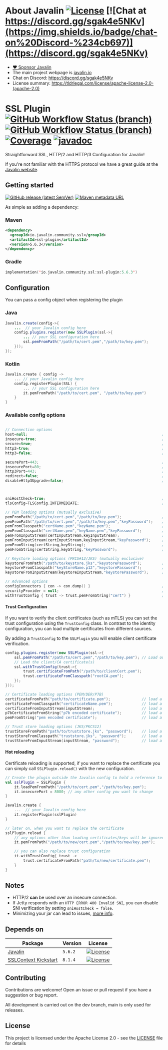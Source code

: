 # About Javalin [![License](https://img.shields.io/badge/License-Apache%202.0-blue.svg)](https://opensource.org/licenses/Apache-2.0) [![Chat at https://discord.gg/sgak4e5NKv](https://img.shields.io/badge/chat-on%20Discord-%234cb697)](https://discord.gg/sgak4e5NKv)

* [:heart: Sponsor Javalin](https://github.com/sponsors/tipsy)
* The main project webpage is [javalin.io](https://javalin.io)
* Chat on Discord: https://discord.gg/sgak4e5NKv
* License summary: https://tldrlegal.com/license/apache-license-2.0-(apache-2.0)

# SSL Plugin [![GitHub Workflow Status (branch)](https://img.shields.io/github/actions/workflow/status/javalin/javalin-ssl/main.yaml?branch=main&label=main&logo=githubactions&logoColor=white)](https://github.com/javalin/javalin-ssl/actions?query=branch%3Amain) [![GitHub Workflow Status (branch)](https://img.shields.io/github/actions/workflow/status/javalin/javalin-ssl/main.yaml?branch=dev&label=dev&logo=githubactions&logoColor=white)](https://github.com/javalin/javalin-ssl/actions?query=branch%3Adev) [![Coverage](https://codecov.io/gh/javalin/javalin-ssl/branch/dev/graphs/badge.svg)](https://app.codecov.io/gh/javalin/javalin-ssl) [![javadoc](https://javadoc.io/badge2/io.javalin.community.ssl/ssl-plugin/javadoc.svg)](https://javadoc.io/doc/io.javalin.community.ssl/ssl-plugin)

Straightforward SSL, HTTP/2 and HTTP/3 Configuration for Javalin!

If you're not familiar with the HTTPS protocol we have a great guide at the [Javalin website](https://javalin.io/tutorials/javalin-ssl-tutorial).

## Getting started

[![GitHub release (latest SemVer)](https://img.shields.io/github/v/release/javalin/javalin-ssl?label=Latest%20Release)](https://github.com/javalin/javalin-ssl/releases) [![Maven metadata URL](https://img.shields.io/maven-metadata/v?metadataUrl=https%3A%2F%2Frepo.reposilite.com%2Fsnapshots%2Fio%2Fjavalin%2Fcommunity%2Fssl%2Fssl-plugin%2Fmaven-metadata.xml&label=Latest%20Snapshot)](https://repo.reposilite.com/#/snapshots/io/javalin/community/ssl/ssl-plugin)


As simple as adding a dependency:
### Maven

```xml
<dependency>
  <groupId>io.javalin.community.ssl</groupId>
  <artifactId>ssl-plugin</artifactId>
  <version>5.6.3</version>
</dependency>
```
### Gradle

```kotlin
implementation('io.javalin.community.ssl:ssl-plugin:5.6.3')
```


## Configuration

You can pass a config object when registering the plugin

### Java

```java
Javalin.create(config->{
    ...  // your Javalin config here
    config.plugins.register(new SSLPlugin(ssl->{
        ... // your SSL configuration here
        ssl.pemFromPath("/path/to/cert.pem","/path/to/key.pem");
    }));
});
```

### Kotlin

```kotlin
Javalin.create { config ->
    ... // your Javalin config here
    config.registerPlugin(SSL) {
        ... // your SSL configuration here
        it.pemFromPath("/path/to/cert.pem", "/path/to/key.pem")
    }
}
```

### Available config options

```kotlin

// Connection options
host=null;                                                            // Host to bind to, by default it will bind to all interfaces
insecure=true;                                                        // Toggle the default http (insecure) connector
secure=true;                                                          // Toggle the default https (secure) connector
http2=true;                                                           // Toggle HTTP/2 Support
http3=false;                                                          // Toggle HTTP/3 Support

securePort=443;                                                       // Port to use on the SSL (secure) connector (TCP)
insecurePort=80;                                                      // Port to use on the http (insecure) connector (TCP)
http3Port=443;                                                        // Port to use on the http3 connector (UDP)
redirect=false;                                                       // Redirect all http requests to https
disableHttp3Upgrade=false;                                            // Disable the HTTP/3 upgrade header 



sniHostCheck=true;                                                    // Enable SNI hostname verification
tlsConfig=TLSConfig.INTERMEDIATE;                                     // Set the TLS configuration. (by default Mozilla's intermediate)

// PEM loading options (mutually exclusive)
pemFromPath("/path/to/cert.pem","/path/to/key.pem");                  // load from the given paths
pemFromPath("/path/to/cert.pem","/path/to/key.pem","keyPassword");    // load from the given paths with the given key password
pemFromClasspath("certName.pem","keyName.pem");                       // load from the given paths in the classpath
pemFromClasspath("certName.pem","keyName.pem","keyPassword");         // load from the given paths in the classpath with the given key password
pemFromInputStream(certInputStream,keyInputStream);                   // load from the given input streams
pemFromInputStream(certInputStream,keyInputStream,"keyPassword");     // load from the given input streams with the given key password
pemFromString(certString,keyString);                                  // load from the given strings
pemFromString(certString,keyString,"keyPassword");                    // load from the given strings with the given key password

// Keystore loading options (PKCS#12/JKS) (mutually exclusive)
keystoreFromPath("/path/to/keystore.jks","keystorePassword");         // load the keystore from the given path
keystoreFromClasspath("keyStoreName.p12","keystorePassword");         // load the keystore from the given path in the classpath
keystoreFromInputStream(keystoreInputStream,"keystorePassword");      // load the keystore from the given input stream

// Advanced options
configConnectors { con -> con.dump() }                                // Set a Consumer to configure the connectors
securityProvider = null;                                              // Use a custom security provider
withTrustConfig { trust -> trust.pemFromString("cert") }              // Set the trust configuration, explained below.
```

#### Trust Configuration

If you want to verify the client certificates (such as mTLS) you can set the trust configuration using the `TrustConfig` class.
In contrast to the identity configuration, you can load multiple certificates from different sources.

By adding a `TrustConfig` to the `SSLPlugin` you will enable client certificate verification.
```java
config.plugins.register(new SSLPlugin(ssl->{
    ssl.pemFromPath("/path/to/cert.pem","/path/to/key.pem"); // Load our identity data
    // Load the client/CA certificate(s)
    ssl.withTrustConfig(trust->{
        trust.certificateFromPath("/path/to/clientCert.pem");
        trust.certificateFromClasspath("rootCA.pem");
    });
}));
```

```kotlin
// Certificate loading options (PEM/DER/P7B)
certificateFromPath("path/to/certificate.pem");              // load a PEM/DER/P7B cert from the given path
certificateFromClasspath("certificateName.pem");             // load a PEM/DER/P7B cert from the given path in the classpath
certificateFromInputStream(inputStream);                     // load a PEM/DER/P7B cert from the given input stream
p7bCertificateFromString("p7b encoded certificate");         // load a P7B cert from the given string
pemFromString("pem encoded certificate");                    // load a PEM cert from the given string

// Trust store loading options (JKS/PKCS12)
trustStoreFromPath("path/to/truststore.jks", "password");    // load a trust store from the given path
trustStoreFromClasspath("truststore.jks", "password");       // load a trust store from the given path in the classpath
trustStoreFromInputStream(inputStream, "password");          // load a trust store from the given input stream
```


#### Hot reloading
Certificate reloading is supported, if you want to replace the certificate you can simply call `SSLPlugin.reload()` with the new configuration.

```kotlin
// Create the plugin outside the Javalin config to hold a reference to reload it
val sslPlugin = SSLPlugin { 
    it.loadPemFromPath("/path/to/cert.pem","/path/to/key.pem");
    it.insecurePort = 8080; // any other config you want to change
}

Javalin.create {
    ...  // your Javalin config here
    it.registerPlugin(sslPlugin)
}

// later on, when you want to replace the certificate
sslPlugin.reload {
    // any options other than loading certificates/keys will be ignored.
    it.pemFromPath("/path/to/new/cert.pem","/path/to/new/key.pem");

    // you can also replace trust configuration
    it.withTrustConfig{ trust ->
        trust.certificateFromPath("path/to/new/certificate.pem");
    }
}
``` 



## Notes

- HTTP/2 **can** be used over an insecure connection.
- If Jetty responds with an `HTTP ERROR 400 Invalid SNI`, you can disable SNI verification by
  setting `sniHostCheck = false`.
- Minimizing your jar can lead to issues, [more info](https://github.com/javalin/javalin-ssl/issues/59).   

## Depends on

| Package                                       | Version | License                                                                                                              |
|-----------------------------------------------|---------|----------------------------------------------------------------------------------------------------------------------|
| [Javalin](https://github.com/javalin/javalin) | `5.6.2` | [![License](https://img.shields.io/badge/License-Apache%202.0-blue.svg)](https://opensource.org/licenses/Apache-2.0) |
 | [SSLContext Kickstart](https://github.com/Hakky54/sslcontext-kickstart) | `8.1.4` | [![License](https://img.shields.io/badge/License-Apache%202.0-blue.svg)](https://opensource.org/licenses/Apache-2.0) |

## Contributing

Contributions are welcome! Open an issue or pull request if you have a suggestion or bug report.

All development is carried out on the dev branch, main is only used for releases.


## License

This project is licensed under the Apache License 2.0 - see the [LICENSE](LICENSE) file for details




